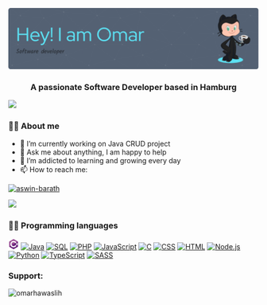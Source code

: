![Header](./github-header-img.png)

<h3 align="center">A passionate Software Developer based in Hamburg </h3>


<img src="https://user-images.githubusercontent.com/73097560/115834477-dbab4500-a447-11eb-908a-139a6edaec5c.gif">

### 👨‍💻 About me 

- 🔭 I’m currently working on Java CRUD project
- 💬 Ask me about anything, I am happy to help
- 🌱 I’m addicted to learning and growing every day
- 📫 How to reach me:



<a href="https://www.linkedin.com/in/omar-al-hawasli-8ab4521a3/" target="_blank"><img align="center" src="https://raw.githubusercontent.com/rahuldkjain/github-profile-readme-generator/master/src/images/icons/Social/linked-in-alt.svg" alt="aswin-barath" height="30" width="40" /></a>
&nbsp;

<img src="https://user-images.githubusercontent.com/73097560/115834477-dbab4500-a447-11eb-908a-139a6edaec5c.gif">


### 👨‍💻 Programming languages

<p>
    <a href="#"><img src="https://raw.githubusercontent.com/devicons/devicon/master/icons/csharp/csharp-original.svg" alt="csharp" width="21"/></a>
    <a href="#"><img alt="Java" src="https://img.shields.io/badge/Java-007396.svg?logo=java&logoColor=white"></a>
    <a href="#"><img alt="SQL" src="https://custom-icon-badges.herokuapp.com/badge/SQL-025E8C.svg?logo=database&logoColor=white"></a>
    <a href="#"><img alt="PHP" src="https://img.shields.io/badge/PHP-777BB4.svg?logo=php&logoColor=white"></a>
    <a href="#"><img alt="JavaScript" src="https://img.shields.io/badge/JavaScript-F7DF1E.svg?logo=javascript&logoColor=black"></a>      
    <a href="#"><img alt="C" src="https://custom-icon-badges.herokuapp.com/badge/C-03599C.svg?logo=c-in-hexagon&logoColor=white"></a>
    <a href="#"><img alt="CSS" src="https://img.shields.io/badge/CSS-1572B6.svg?logo=css3&logoColor=white"></a>
    <a href="#"><img alt="HTML" src="https://img.shields.io/badge/HTML-E34F26.svg?logo=html5&logoColor=white"></a>
    <a href="#"><img alt="Node.js" src="https://img.shields.io/badge/Node.js-43853D.svg?logo=node.js&logoColor=white"></a>
    <a href="#"><img alt="Python" src="https://img.shields.io/badge/Python-14354C.svg?logo=python&logoColor=white"></a>
    <a href="#"><img alt="TypeScript" src="https://img.shields.io/badge/TypeScript-007ACC.svg?logo=typescript&logoColor=white"></a>
    <a href="#"><img alt="SASS" src="https://img.shields.io/badge/Sass-hotpink.svg?logo=SASS&logoColor=white"></a>
</p> 



<h3 align="left">Support:</h3>
<p><a href="https://www.buymeacoffee.com/omarhawaslih"> <img align="left" src="https://cdn.buymeacoffee.com/buttons/v2/default-yellow.png" height="50" width="210" alt="omarhawaslih" /></a></p><br><br>
  


